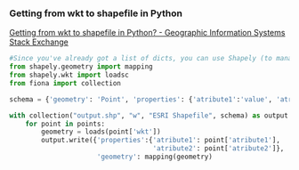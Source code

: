 ###  Getting from wkt to shapefile in Python


[Getting from wkt to shapefile in Python? - Geographic Information Systems Stack Exchange](https://gis.stackexchange.com/questions/120146/getting-from-wkt-to-shapefile-in-python "Getting from wkt to shapefile in Python? - Geographic Information Systems Stack Exchange")


 

```python
#Since you've already got a list of dicts, you can use Shapely (to manage the geometry) and Fiona (to write the shape #file).
from shapely.geometry import mapping
from shapely.wkt import loadsc
from fiona import collection

schema = {'geometry': 'Point', 'properties': {'atribute1':'value', 'atribute2':'value'}}

with collection("output.shp", "w", "ESRI Shapefile", schema) as output:
    for point in points:
        geometry = loads(point['wkt'])
        output.write({'properties':{'atribute1': point['atribute1'],
                                    'atribute2': point['atribute2']},
                      'geometry': mapping(geometry)
```
